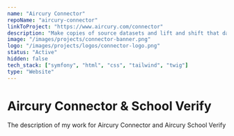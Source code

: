 ```yaml
---
name: "Aircury Connector"
repoName: "aircury-connector"
linkToProject: "https://www.aircury.com/connector"
description: "Make copies of source datasets and lift and shift that data into your own environment, with zero hassle and zero development time for you!"
image: "/images/projects/connector-banner.png"
logo: "/images/projects/logos/connector-logo.png"
status: "Active"
hidden: false
tech_stack: ["symfony", "html", "css", "tailwind", "twig"]
type: "Website"
---
```


# Aircury Connector & School Verify

The description of my work for Aircury Connector and Aircury School Verify
